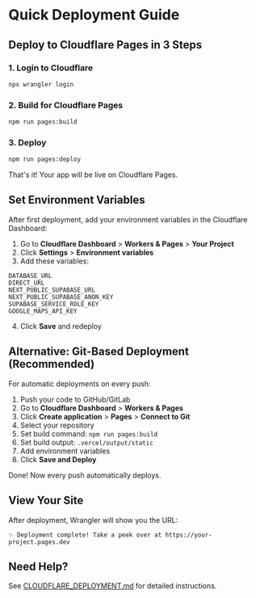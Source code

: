 # Quick Deployment Guide

## Deploy to Cloudflare Pages in 3 Steps

### 1. Login to Cloudflare

```bash
npx wrangler login
```

### 2. Build for Cloudflare Pages

```bash
npm run pages:build
```

### 3. Deploy

```bash
npm run pages:deploy
```

That's it! Your app will be live on Cloudflare Pages.

## Set Environment Variables

After first deployment, add your environment variables in the Cloudflare Dashboard:

1. Go to **Cloudflare Dashboard** > **Workers & Pages** > **Your Project**
2. Click **Settings** > **Environment variables**
3. Add these variables:

```
DATABASE_URL
DIRECT_URL
NEXT_PUBLIC_SUPABASE_URL
NEXT_PUBLIC_SUPABASE_ANON_KEY
SUPABASE_SERVICE_ROLE_KEY
GOOGLE_MAPS_API_KEY
```

4. Click **Save** and redeploy

## Alternative: Git-Based Deployment (Recommended)

For automatic deployments on every push:

1. Push your code to GitHub/GitLab
2. Go to **Cloudflare Dashboard** > **Workers & Pages**
3. Click **Create application** > **Pages** > **Connect to Git**
4. Select your repository
5. Set build command: `npm run pages:build`
6. Set build output: `.vercel/output/static`
7. Add environment variables
8. Click **Save and Deploy**

Done! Now every push automatically deploys.

## View Your Site

After deployment, Wrangler will show you the URL:
```
✨ Deployment complete! Take a peek over at https://your-project.pages.dev
```

## Need Help?

See [CLOUDFLARE_DEPLOYMENT.md](./CLOUDFLARE_DEPLOYMENT.md) for detailed instructions.
